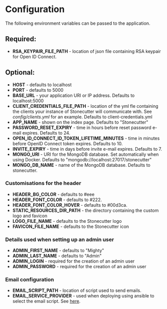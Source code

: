 # Configuration

The following environment variables can be passed to the application.

## Required:

- **RSA_KEYPAIR_FILE_PATH** - location of json file containing RSA keypair for Open ID Connect.
 
## Optional:

- **HOST** - defaults to localhost
- **PORT** - defaults to 5000
- **BASE_URL** - your application URI or IP address. Defaults to localhost:5000
- **CLIENT_CREDENTIALS_FILE_PATH** - location of the yml fle containing the clients your instance of Stonecutter will communicate with. See *config/clients.yml* for an example. Defaults to client-credentials.yml
- **APP_NAME** - shown on the index page. Defaults to "Stonecutter"
- **PASSWORD_RESET_EXPIRY** - time in hours before reset password e-mail expires. Defaults to 24.
- **OPEN_ID_CONNECT_ID_TOKEN_LIFETIME_MINUTES** - time in minutes before OpenID Connect token expires. Defaults to 10.
- **INVITE_EXPIRY** - time in days before invite e-mail expires. Defaults to 7.
- **MONGO_URI** - URI for the MongoDB database. Set automatically when using Docker. Defaults to "mongodb://localhost:27017/stonecutter"
- **MONGO_DB_NAME** - name of the MongoDB database. Defaults to stonecutter.

### Customisations for the header

- **HEADER_BG_COLOR** - defaults to #eee
- **HEADER_FONT_COLOR** - defaults to #222.
- **HEADER_FONT_COLOR_HOVER** - defaults to #00d3ca.
- **STATIC_RESOURCES_DIR_PATH** - the directory containing the custom logo and favicon
- **LOGO_FILE_NAME** - defaults to the Stonecutter logo
- **FAVICON_FILE_NAME** - defaults to the Stonecutter icon

### Details used when setting up an admin user

- **ADMIN_FIRST_NAME** - defaults to "Mighty"
- **ADMIN_LAST_NAME** - defaults to "Admin"
- **ADMIN_LOGIN** - required for the creation of an admin user
- **ADMIN_PASSWORD** - required for the creation of an admin user

### Email configuration

- **EMAIL_SCRIPT_PATH** - location of script used to send emails.
- **EMAIL_SERVICE_PROVIDER** - used when deploying using ansible to select the email script. See [here](../README.md#adding-an-email-provider).
